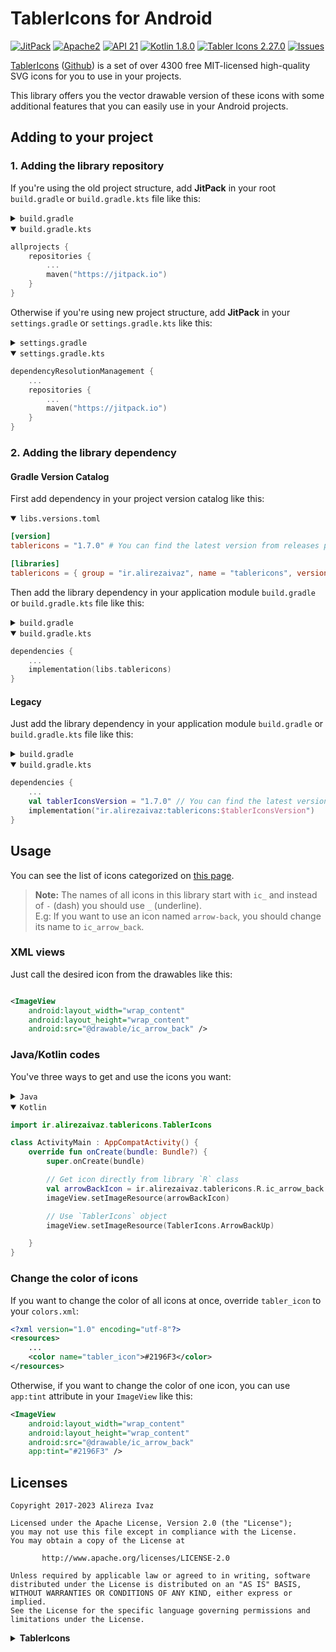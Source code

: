 # TablerIcons for Android

[![JitPack](https://jitpack.io/v/ir.alirezaivaz/tablericons.svg)](https://jitpack.io/#ir.alirezaivaz/tablericons)
[![Apache2](http://img.shields.io/badge/License-APACHE2-blue.svg)](https://www.apache.org/licenses/LICENSE-2.0.html)
[![API 21](https://img.shields.io/badge/Min%20API-21-brightgreen)](https://developer.android.com/about/versions/lollipop)
[![Kotlin 1.8.0](https://img.shields.io/badge/Kotlin-1.8.0-blueviolet)](https://kotlinlang.org)
[![Tabler Icons 2.27.0](https://img.shields.io/badge/TablerIcons-2.27.0-blue)](https://github.com/tabler/tabler-icons)
[![Issues](https://img.shields.io/github/issues/AlirezaIvaz/TablerIcons)](https://github.com/AlirezaIvaz/TablerIcons/issues)

[TablerIcons](https://tabler-icons.io) ([Github](https://github.com/tabler/tabler-icons)) is a set
of over 4300 free MIT-licensed high-quality SVG
icons for you to use in your projects.

This library offers you the vector drawable version of these icons with some additional features
that you can easily use in your Android projects.

## Adding to your project

### 1. Adding the library repository

If you're using the old project structure, add **JitPack** in your root `build.gradle` or `build.gradle.kts` file like this:

<details>
<summary><code>build.gradle</code></summary>

```groovy
allprojects {
    repositories {
        ...
        maven {
            url 'https://jitpack.io'
        }
    }
}
```

</details>

<details open>
<summary><code>build.gradle.kts</code></summary>

```kotlin
allprojects {
    repositories {
        ...
        maven("https://jitpack.io")
    }
}
```

</details>

Otherwise if you're using new project structure, add **JitPack** in your `settings.gradle` or `settings.gradle.kts` like this:

<details>
<summary><code>settings.gradle</code></summary>

```groovy
dependencyResolutionManagement {
    ...
    repositories {
        ...
        maven {
            url 'https://jitpack.io'
        }
    }
}
```

</details>

<details open>
<summary><code>settings.gradle.kts</code></summary>

```kotlin
dependencyResolutionManagement {
    ...
    repositories {
        ...
        maven("https://jitpack.io")
    }
}
```

</details>

### 2. Adding the library dependency

#### Gradle Version Catalog

First add dependency in your project version catalog like this:

<details open>
<summary><code>libs.versions.toml</code></summary>
    
```toml
[version]
tablericons = "1.7.0" # You can find the latest version from releases page

[libraries]
tablericons = { group = "ir.alirezaivaz", name = "tablericons", version.ref = "tablericons" }
```

</details>

Then add the library dependency in your application module `build.gradle` or `build.gradle.kts` file like this:

<details>
<summary><code>build.gradle</code></summary>

```groovy
dependencies {
    ...
    implementation libs.tablericons
}
```

</details>

<details open>
<summary><code>build.gradle.kts</code></summary>

```kotlin
dependencies {
    ...
    implementation(libs.tablericons)
}
```

</details>

#### Legacy

Just add the library dependency in your application module `build.gradle` or `build.gradle.kts` file like this:

<details>
<summary><code>build.gradle</code></summary>

```groovy
dependencies {
    ...
    def tablerIconsVersion = "1.7.0" // You can find the latest version from releases page
    implementation "ir.alirezaivaz:tablericons:$tablerIconsVersion"
}
```

</details>

<details open>
<summary><code>build.gradle.kts</code></summary>

```kotlin
dependencies {
    ...
    val tablerIconsVersion = "1.7.0" // You can find the latest version from releases page
    implementation("ir.alirezaivaz:tablericons:$tablerIconsVersion")
}
```

</details>

## Usage

You can see the list of icons categorized on [this page](https://tabler-icons.io).

> **Note:** The names of all icons in this library start with `ic_` and instead of `-` (dash) you
> should use `_` (underline).<br>
> E.g: If you want to use an icon named `arrow-back`, you should change its name to `ic_arrow_back`.

### XML views

Just call the desired icon from the drawables like this:

```xml

<ImageView
    android:layout_width="wrap_content"
    android:layout_height="wrap_content"
    android:src="@drawable/ic_arrow_back" />
```

### Java/Kotlin codes

You've three ways to get and use the icons you want:

<details>
<summary><code>Java</code></summary>

```java
import ir.alirezaivaz.tablericons.TablerIcons;

public class ActivityMain extends AppCompatActivity {

    @Override
    void onCreate(Bundle bundle) {
        super.onCreate(bundle);

        // Get icon directly from library `R` class
        int arrowBackIcon = ir.alirezaivaz.tablericons.R.ic_arrow_back;
        imageView.setImageResource(arrowBackIcon);

        // Use `TablerIcons` object
        imageView.setImageResource(TablerIcons.ArrowBackUp);

    }

}
```

</details>

<details open>
<summary><code>Kotlin</code></summary>

```kotlin
import ir.alirezaivaz.tablericons.TablerIcons

class ActivityMain : AppCompatActivity() {
    override fun onCreate(bundle: Bundle?) {
        super.onCreate(bundle)

        // Get icon directly from library `R` class
        val arrowBackIcon = ir.alirezaivaz.tablericons.R.ic_arrow_back
        imageView.setImageResource(arrowBackIcon)

        // Use `TablerIcons` object
        imageView.setImageResource(TablerIcons.ArrowBackUp)

    }
}
```

</details>

### Change the color of icons

If you want to change the color of all icons at once, override `tabler_icon` to your `colors.xml`:

```xml
<?xml version="1.0" encoding="utf-8"?>
<resources>
    ...
    <color name="tabler_icon">#2196F3</color>
</resources>
```

Otherwise, if you want to change the color of one icon, you can use `app:tint` attribute in
your `ImageView` like this:

```xml
<ImageView
    android:layout_width="wrap_content"
    android:layout_height="wrap_content"
    android:src="@drawable/ic_arrow_back"
    app:tint="#2196F3" />
```

## Licenses

```
Copyright 2017-2023 Alireza Ivaz

Licensed under the Apache License, Version 2.0 (the "License");
you may not use this file except in compliance with the License.
You may obtain a copy of the License at

       http://www.apache.org/licenses/LICENSE-2.0

Unless required by applicable law or agreed to in writing, software
distributed under the License is distributed on an "AS IS" BASIS,
WITHOUT WARRANTIES OR CONDITIONS OF ANY KIND, either express or implied.
See the License for the specific language governing permissions and
limitations under the License.
```

<details>
<summary><b>TablerIcons</b></summary>

```
MIT License

Copyright (c) 2020-2023 Paweł Kuna

Permission is hereby granted, free of charge, to any person obtaining a copy
of this software and associated documentation files (the "Software"), to deal
in the Software without restriction, including without limitation the rights
to use, copy, modify, merge, publish, distribute, sublicense, and/or sell
copies of the Software, and to permit persons to whom the Software is
furnished to do so, subject to the following conditions:

The above copyright notice and this permission notice shall be included in all
copies or substantial portions of the Software.

THE SOFTWARE IS PROVIDED "AS IS", WITHOUT WARRANTY OF ANY KIND, EXPRESS OR
IMPLIED, INCLUDING BUT NOT LIMITED TO THE WARRANTIES OF MERCHANTABILITY,
FITNESS FOR A PARTICULAR PURPOSE AND NONINFRINGEMENT. IN NO EVENT SHALL THE
AUTHORS OR COPYRIGHT HOLDERS BE LIABLE FOR ANY CLAIM, DAMAGES OR OTHER
LIABILITY, WHETHER IN AN ACTION OF CONTRACT, TORT OR OTHERWISE, ARISING FROM,
OUT OF OR IN CONNECTION WITH THE SOFTWARE OR THE USE OR OTHER DEALINGS IN THE
SOFTWARE.
```

</details>
